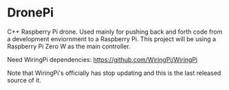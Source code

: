 # DronePi

C++ Raspberry Pi drone. Used mainly for pushing back and forth code from a development enviornment to a Raspberry Pi.
This project will be using a Raspberry Pi Zero W as the main controller.

Need WiringPi dependencies: https://github.com/WiringPi/WiringPi

Note that WiringPi's officially has stop updating and this is the last released source of it.
